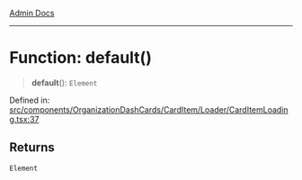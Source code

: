 [Admin Docs](/)

---

# Function: default()

> **default**(): `Element`

Defined in: [src/components/OrganizationDashCards/CardItem/Loader/CardItemLoading.tsx:37](https://github.com/PalisadoesFoundation/talawa-admin/blob/main/src/components/OrganizationDashCards/CardItem/Loader/CardItemLoading.tsx#L37)

## Returns

`Element`
